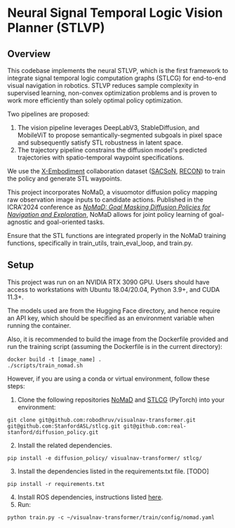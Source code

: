 # Neural Signal Temporal Logic Vision Planner (STLVP)

## Overview
This codebase implements the neural STLVP, which is the first framework to integrate signal temporal logic computation graphs (STLCG) for end-to-end visual navigation in robotics. STLVP reduces sample complexity in supervised learning, non-convex optimization problems and is proven to work more efficiently than solely optimal policy optimization.  

Two pipelines are proposed:  
  1) The vision pipeline leverages DeepLabV3, StableDiffusion, and MobileViT to propose semantically-segmented subgoals in pixel space and subsequently satisfy STL robustness in latent space.  
  2) The trajectory pipeline constrains the diffusion model's predicted trajectories with spatio-temporal waypoint specifications.  

We use the [X-Embodiment](https://robotics-transformer-x.github.io/) collaboration dataset ([SACSoN](https://sites.google.com/view/sacson-review/home), [RECON](https://sites.google.com/view/recon-robot/dataset)) to train the policy and generate STL waypoints.  

This project incorporates NoMaD, a visuomotor diffusion policy mapping raw observation image inputs to candidate actions. Published in the ICRA'2024 conference as _[NoMaD: Goal Masking Diffusion Policies for Navigation and Exploration](https://github.com/robodhruv/visualnav-transformer/)_, NoMaD allows for joint policy learning of goal-agnostic and goal-oriented tasks.   

Ensure that the STL functions are integrated properly in the NoMaD training functions, specifically in train_utils, train_eval_loop, and train.py.  

## Setup

This project was run on an NVIDIA RTX 3090 GPU. Users should have access to workstations with Ubuntu 18.04/20.04, Python 3.9+, and CUDA 11.3+.  

The models used are from the Hugging Face directory, and hence require an API key, which should be specified as an environment variable when running the container.  

Also, it is recommended to build the image from the Dockerfile provided and run the training script (assuming the Dockerfile is in the current directory):  
```
docker build -t [image_name] .
./scripts/train_nomad.sh
```

However, if you are using a conda or virtual environment, follow these steps: 

1. Clone the following repositories [NoMaD](https://github.com/robodhruv/visualnav-transformer/) and [STLCG](https://github.com/StanfordASL/stlcg/) (PyTorch) into your environment:
```
git clone git@github.com:robodhruv/visualnav-transformer.git git@github.com:StanfordASL/stlcg.git git@github.com:real-stanford/diffusion_policy.git
```

2. Install the related dependencies.
```
pip install -e diffusion_policy/ visualnav-transformer/ stlcg/
```

3. Install the dependencies listed in the requirements.txt file. [TODO]
```
pip install -r requirements.txt
```

4. Install ROS dependencies, instructions listed [here](https://wiki.ros.org/noetic/Installation/Ubuntu).
5. Run:
```
python train.py -c ~/visualnav-transformer/train/config/nomad.yaml
```
